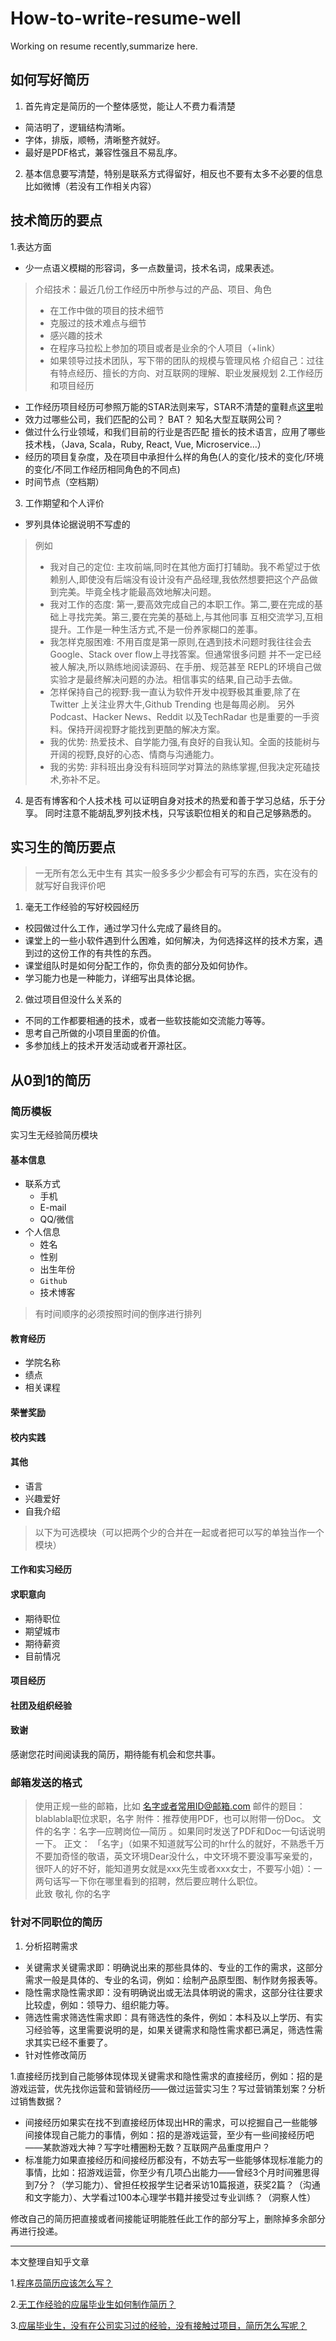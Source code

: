 # How-to-write-resume-well
Working on resume recently,summarize here.

## 如何写好简历
1. 首先肯定是简历的一个整体感觉，能让人不费力看清楚
* 简洁明了，逻辑结构清晰。
* 字体，排版，顺畅，清晰整齐就好。 
* 最好是PDF格式，兼容性强且不易乱序。
2. 基本信息要写清楚，特别是联系方式得留好，相反也不要有太多不必要的信息比如微博（若没有工作相关内容）

## 技术简历的要点
1.表达方面
* 少一点语义模糊的形容词，多一点数量词，技术名词，成果表述。
> 介绍技术：最近几份工作经历中所参与过的产品、项目、角色 
> * 在工作中做的项目的技术细节
> * 克服过的技术难点与细节
> * 感兴趣的技术
> * 在程序马拉松上参加的项目或者是业余的个人项目（+link）
> * 如果领导过技术团队，写下带的团队的规模与管理风格
> 介绍自己：过往有特点经历、擅长的方向、对互联网的理解、职业发展规划
2.工作经历和项目经历
* 工作经历项目经历可参照万能的STAR法则来写，STAR不清楚的童鞋点[这里](http://www.xuexila.com/success/story/509956.html)啦
* 效力过哪些公司，我们匹配的公司？ BAT？ 知名大型互联网公司？
* 做过什么行业领域，和我们目前的行业是否匹配 擅长的技术语言，应用了哪些技术栈，（Java, Scala，Ruby, React, Vue, Microservice…）
* 经历的项目复杂度，及在项目中承担什么样的角色(人的变化/技术的变化/环境的变化/不同工作经历相同角色的不同点) 
* 时间节点（空档期）
3. 工作期望和个人评价
* 罗列具体论据说明不写虚的

>例如 
> * 我对自己的定位: 主攻前端,同时在其他方面打打辅助。我不希望过于依赖别人,即使没有后端没有设计没有产品经理,我依然想要把这个产品做到完美。毕竟全栈才能最高效地解决问题。 
> * 我对工作的态度: 第一,要高效完成自己的本职工作。第二,要在完成的基础上寻找完美。第三,要在完美的基础上,与其他同事 互相交流学习,互相提升。工作是一种生活方式,不是一份养家糊口的差事。 
> * 我怎样克服困难: 不用百度是第一原则,在遇到技术问题时我往往会去Google、Stack over flow上寻找答案。但通常很多问题 并不一定已经被人解决,所以熟练地阅读源码、在手册、规范甚至 REPL的环境自己做实验才是最终解决问题的办法。相信事实的结果,自己动手去做。 
> * 怎样保持自己的视野:我一直认为软件开发中视野极其重要,除了在 Twitter 上关注业界大牛,Github Trending 也是每周必刷。 另外 Podcast、Hacker News、Reddit 以及TechRadar 也是重要的一手资料。保持开阔视野才能找到更酷的解决方案。
> * 我的优势: 热爱技术、自学能力强,有良好的自我认知。全面的技能树与开阔的视野,良好的心态、情商与沟通能力。
> * 我的劣势: 非科班出身没有科班同学对算法的熟练掌握,但我决定死磕技术,弥补不足。

4. 是否有博客和个人技术栈
可以证明自身对技术的热爱和善于学习总结，乐于分享。
同时注意不能胡乱罗列技术栈，只写该职位相关的和自己足够熟悉的。

## 实习生的简历要点
> 一无所有怎么无中生有
其实一般多多少少都会有可写的东西，实在没有的就写好自我评价吧
1. 毫无工作经验的写好校园经历
* 校园做过什么工作，通过学习什么完成了最终目的。
* 课堂上的一些小软件遇到什么困难，如何解决，为何选择这样的技术方案，遇到过的这份工作的有共性的东西。
* 课堂组队时是如何分配工作的，你负责的部分及如何协作。
* 学习能力也是一种能力，详细写出具体论据。
2. 做过项目但没什么关系的
* 不同的工作都要相通的技术，或者一些软技能如交流能力等等。
* 思考自己所做的小项目里面的价值。
* 多参加线上的技术开发活动或者开源社区。

## 从0到1的简历

### 简历模板
实习生无经验简历模块
#### 基本信息
* 联系方式
  * 手机 
  * E-mail 
  * QQ/微信
* 个人信息
  * 姓名 
  * 性别 
  * 出生年份
  * `Github`
  * 技术博客
> 有时间顺序的必须按照时间的倒序进行排列
#### 教育经历
* 学院名称
* 绩点
* 相关课程
#### 荣誉奖励
#### 校内实践
#### 其他
* 语言
* 兴趣爱好
* 自我介绍

> 以下为可选模块（可以把两个少的合并在一起或者把可以写的单独当作一个模块）
#### 工作和实习经历 
#### 求职意向 
* 期待职位
* 期望城市
* 期待薪资
* 目前情况
#### 项目经历
#### 社团及组织经验 
#### 致谢 
感谢您花时间阅读我的简历，期待能有机会和您共事。
      

### 邮箱发送的格式
> 使用正规一些的邮箱，比如 名字或者常用ID@邮箱.com
邮件的题目：blablabla职位求职，名字
附件：推荐使用PDF，也可以附带一份Doc。
文件的名字：名字—应聘岗位—简历 。如果同时发送了PDF和Doc一句话说明一下。
正文：
「名字」（如果不知道就写公司的hr什么的就好，不熟悉千万不要加奇怪的敬语，英文环境Dear没什么，中文环境不要没事写亲爱的，很吓人的好不好，能知道男女就是xxx先生或者xxx女士，不要写小姐）：一两句话写一下你在哪里看到的招聘，然后要应聘什么职位。         
      此致
敬礼
你的名字

### 针对不同职位的简历
1. 分析招聘需求
* 关键需求关键需求即：明确说出来的那些具体的、专业的工作的需求，这部分需求一般是具体的、专业的名词，例如：绘制产品原型图、制作财务报表等。
* 隐性需求隐性需求即：没有明确说出或无法具体明说的需求，这部分往往要求比较虚，例如：领导力、组织能力等。
* 筛选性需求筛选性需求即：具有筛选性的条件，例如：本科及以上学历、有实习经验等，这里需要说明的是，如果关键需求和隐性需求都已满足，筛选性需求其实已经不重要了。
* 针对性修改简历

1.直接经历找到自己能够体现体现关键需求和隐性需求的直接经历，例如：招的是游戏运营，优先找你运营和营销经历——做过运营实习生？写过营销策划案？分析过销售数据？
* 间接经历如果实在找不到直接经历体现出HR的需求，可以挖掘自己一些能够间接体现自己能力的事情，例如：招的是游戏运营，至少有一些间接经历吧——某款游戏大神？写字吐槽圈粉无数？互联网产品重度用户？
* 标准能力如果直接经历和间接经历都没有，不妨去写一些能够体现标准能力的事情，比如：招游戏运营，你至少有几项凸出能力——曾经3个月时间雅思得到7分？（学习能力）、曾担任校报学生记者采访10篇报道，获奖2篇？（沟通和文字能力）、大学看过100本心理学书籍并接受过专业训练？（洞察人性）

修改自己的简历把直接或者间接能证明能胜任此工作的部分写上，删除掉多余部分再进行投递。

---
本文整理自知乎文章

1.[程序员简历应该怎么写？](https://www.zhihu.com/question/25002833)

2.[无工作经验的应届毕业生如何制作简历？](https://www.zhihu.com/question/21654460)

3.[应届毕业生，没有在公司实习过的经验，没有接触过项目，简历怎么写呢？](https://www.zhihu.com/question/20523322)

